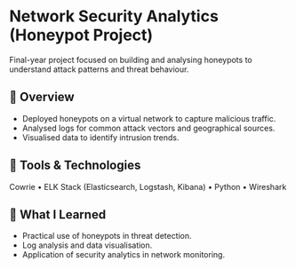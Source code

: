 # Network Security Analytics (Honeypot Project)

Final-year project focused on building and analysing honeypots to understand attack patterns and threat behaviour.

## 🧠 Overview
- Deployed honeypots on a virtual network to capture malicious traffic.  
- Analysed logs for common attack vectors and geographical sources.  
- Visualised data to identify intrusion trends.

## 🧰 Tools & Technologies
Cowrie • ELK Stack (Elasticsearch, Logstash, Kibana) • Python • Wireshark

## 📘 What I Learned
- Practical use of honeypots in threat detection.  
- Log analysis and data visualisation.  
- Application of security analytics in network monitoring.
